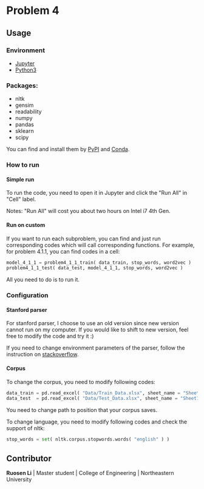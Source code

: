 # Problem 4

## Usage

### Environment

- [Jupyter](https://jupyter.org/)
- [Python3](https://www.python.org/downloads/)

### Packages:

- nltk
- gensim
- readability
- numpy
- pandas
- sklearn
- scipy

You can find and install them by [PyPI](https://pypi.org/) and [Conda](https://conda.io/en/latest/).

### How to run

#### Simple run

To run the code, you need to open it in Jupyter and click the "Run All" in "Cell" label.

Notes: "Run All" will cost you about two hours on Intel i7 4th Gen.

#### Run on custom

If you want to run each subproblem, you can find and just run corresponding codes which will call
corresponding functions. For example, for problem 4.1.1, you can find codes in a cell:
``` Python
model_4_1_1 = problem4_1_1_train( data_train, stop_words, word2vec )
problem4_1_1_test( data_test, model_4_1_1, stop_words, word2vec )
```
All you need to do is to run it.

### Configuration

#### Stanford parser

For stanford parser, I choose to use an old version since new version cannot run on my computer.
If you would like to shift to new version, feel free to modify the code and try it :)

If you need to change environment parameters of the parser, follow the instruction on [stackoverflow](https://stackoverflow.com/a/22269678/4915449).

#### Corpus

To change the corpus, you need to modify following codes:
``` python
data_train = pd.read_excel( "Data/Train_Data.xlsx", sheet_name = "Sheet1" )
data_test  = pd.read_excel( "Data/Test_Data.xlsx", sheet_name = "Sheet1" )
```
You need to change path to position that your corpus saves.

To change language, you need to modify following codes and check the support of nltk:
``` python
stop_words = set( nltk.corpus.stopwords.words( "english" ) )
```

## Contributor

**Ruosen Li** | Master student | College of Engineering | Northeastern University
